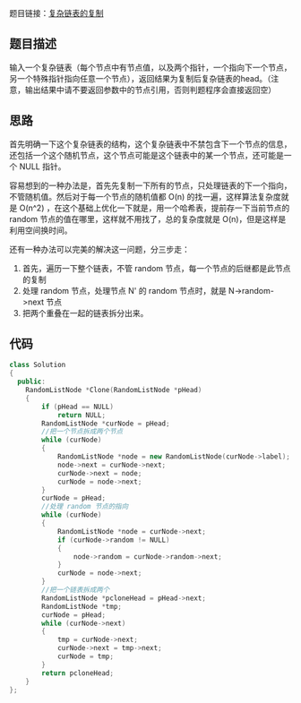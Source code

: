 题目链接：[复杂链表的复制](https://www.nowcoder.com/practice/f836b2c43afc4b35ad6adc41ec941dba?tpId=13&tqId=11178&tPage=2&rp=2&ru=/ta/coding-interviews&qru=/ta/coding-interviews/question-ranking)

## 题目描述

输入一个复杂链表（每个节点中有节点值，以及两个指针，一个指向下一个节点，另一个特殊指针指向任意一个节点），返回结果为复制后复杂链表的head。（注意，输出结果中请不要返回参数中的节点引用，否则判题程序会直接返回空）

## 思路

首先明确一下这个复杂链表的结构，这个复杂链表中不禁包含下一个节点的信息，还包括一个这个随机节点，这个节点可能是这个链表中的某一个节点，还可能是一个 NULL 指针。

容易想到的一种办法是，首先先复制一下所有的节点，只处理链表的下一个指向，不管随机值。然后对于每一个节点的随机值都 O(n) 的找一遍，这样算法复杂度就是 O(n^2) ，在这个基础上优化一下就是，用一个哈希表，提前存一下当前节点的 random 节点的值在哪里，这样就不用找了，总的复杂度就是 O(n)，但是这样是利用空间换时间。

还有一种办法可以完美的解决这一问题，分三步走：

1. 首先，遍历一下整个链表，不管 random 节点，每一个节点的后继都是此节点的复制
2. 处理 random 节点，处理节点 N' 的 random 节点时，就是 N->random->next 节点
3. 把两个重叠在一起的链表拆分出来。

## 代码

```cpp
class Solution
{
  public:
    RandomListNode *Clone(RandomListNode *pHead)
    {
        if (pHead == NULL)
            return NULL;
        RandomListNode *curNode = pHead;
        //把一个节点拆成两个节点
        while (curNode)
        {
            RandomListNode *node = new RandomListNode(curNode->label);
            node->next = curNode->next;
            curNode->next = node;
            curNode = node->next;
        }
        curNode = pHead;
        //处理 random 节点的指向
        while (curNode)
        {
            RandomListNode *node = curNode->next;
            if (curNode->random != NULL)
            {
                node->random = curNode->random->next;
            }
            curNode = node->next;
        }
        //把一个链表拆成两个
        RandomListNode *pcloneHead = pHead->next;
        RandomListNode *tmp;
        curNode = pHead;
        while (curNode->next)
        {
            tmp = curNode->next;
            curNode->next = tmp->next;
            curNode = tmp;
        }
        return pcloneHead;
    }
};
```

